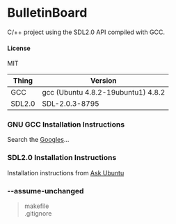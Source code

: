 BulletinBoard
=============

C/++ project using the SDL2.0 API compiled with GCC.

#### License

MIT

| Thing | Version |
| --- | --- |
| GCC | gcc (Ubuntu 4.8.2-19ubuntu1) 4.8.2 |
| SDL2.0 | SDL-2.0.3-8795 |

### GNU GCC Installation Instructions

Search the [Googles](http://google.com)...

### SDL2.0 Installation Instructions

Installation instructions from [Ask Ubuntu](http://askubuntu.com/questions/344512/what-is-the-general-procedure-to-install-development-libraries-in-ubuntu)

### --assume-unchanged
> makefile<br />
> .gitignore<br />


